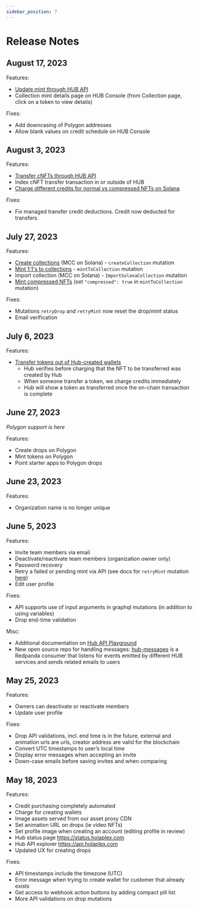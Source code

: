 ```yaml
---
sidebar_position: 7
---
```


# Release Notes

## August 17, 2023

Features:

- [Update mint through HUB API](./developers/update-mint.md)
- Collection mint details page on HUB Console (from Collection page, click on a token to view details)

Fixes:

- Add downcasing of Polygon addresses
- Allow blank values on credit schedule on HUB Console

## August 3, 2023

Features:

- [Transfer cNFTs through HUB API](./Guides/transfer-out-of-hub-wallet.md)
- Index cNFT transfer transaction in or outside of HUB
- [Charge different credits for normal vs compressed NFTs on Solana](/hub/overview/credits.md)

Fixes:

- Fix managed transfer credit deductions. Credit now deducted for transfers.

## July 27, 2023

Features:

- [Create collections](./developers/create-collection-api.md) (MCC on Solana) - `createCollection` mutation
- [Mint 1:1's to collections](./developers/mint-to-collection-api.md) - `mintToCollection` mutation
- Import collection (MCC on Solana) - `ImportSolanaCollection` mutation
- [Mint compressed NFTs](./developers/mint-to-collection-api.md) (set `"compressed": true` in `mintToCollection` mutation)

Fixes:

- Mutations `retryDrop` and `retryMint` now reset the drop/mint status
- Email verification

## July 6, 2023

Features:

- [Transfer tokens out of Hub-created wallets](./Guides/transfer-out-of-hub-wallet.md)
    - Hub verifies before charging that the NFT to be transferred was created by Hub
    - When someone transfer a token, we charge credits immediately
    - Hub will show a token as transferred once the on-chain transaction is complete

## June 27, 2023

*Polygon support is here*

Features:

- Create drops on Polygon
- Mint tokens on Polygon
- Point starter apps to Polygon drops

## June 23, 2023

Features:

- Organization name is no longer unique

## June 5, 2023

Features:

- Invite team members via email
- Deactivate/reactivate team members (organization owner only)
- Password recovery
- Retry a failed or pending mint via API (see docs for `retryMint` mutation [here](https://docs.holaplex.com/api/mutations/retry-mint))
- Edit user profile

Fixes:

- API supports use of input arguments in graphql mutations (in addition to using variables)
- Drop end-time validation

Misc:

- Additional documentation on [Hub API Playground](https://api.holaplex.com/)
- New open source repo for handling messages: [hub-messages](https://github.com/holaplex/hub-messages) is a Redpanda consumer that listens for events emitted by different HUB services and sends related emails to users


## May 25, 2023

Features:

- Owners can deactivate or reactivate members
- Update user profile

Fixes:

- Drop API validations, incl. end time is in the future, external and animation urls are urls, creator address are valid for the blockchain
- Convert UTC timestamps to user’s local time
- Display error messages when accepting an invite
- Down-case emails before saving invites and when comparing

## May 18, 2023

Features:

- Credit purchasing completely automated
- Charge for creating wallets
- Image assets served from our asset proxy CDN
- Set animation URL on drops (ie video NFTs)
- Set profile image when creating an account (editing profile in review)
- Hub status page https://status.holaplex.com
- Hub API explorer https://api.holaplex.com
- Updated UX for creating drops

Fixes:

- API timestamps include the timezone (UTC)
- Error message when trying to create wallet for customer that already exists
- Get access to webhook action buttons by adding compact pill list
- More API validations on drop mutations
